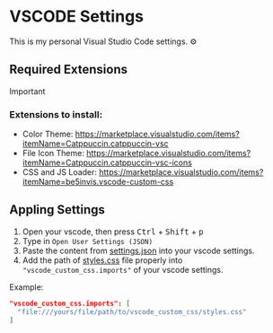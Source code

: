 # VSCODE Settings

This is my personal Visual Studio Code settings. ⚙️

## Required Extensions

> [!IMPORTANT]
>
> ### Extensions to install:
>
> - Color Theme: <https://marketplace.visualstudio.com/items?itemName=Catppuccin.catppuccin-vsc>
> - File Icon Theme: <https://marketplace.visualstudio.com/items?itemName=Catppuccin.catppuccin-vsc-icons>
> - CSS and JS Loader: <https://marketplace.visualstudio.com/items?itemName=be5invis.vscode-custom-css>

## Appling Settings

1. Open your vscode, then press <kbd>Ctrl</kbd> + <kbd>Shift</kbd> + <kbd>p</kbd>
2. Type in `Open User Settings (JSON)`
3. Paste the content from <a href="settings.json">settings.json</a> into your vscode settings.
4. Add the path of <a href="vscode_custom_css/styles.css">styles.css</a> file properly into `"vscode_custom_css.imports"` of your vscode settings.

Example:

```json
"vscode_custom_css.imports": [
  "file:///yours/file/path/to/vscode_custom_css/styles.css"
]
```
